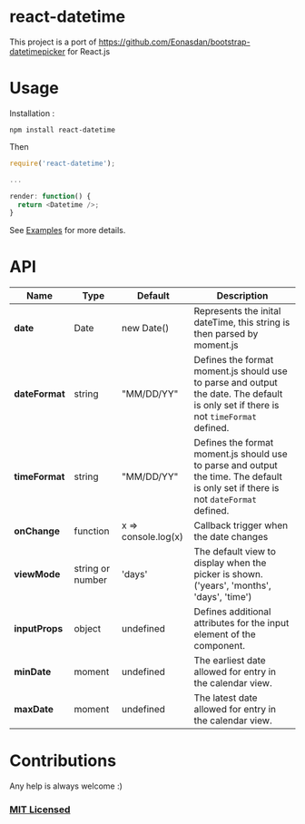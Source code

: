 react-datetime
===============================

This project is a port of https://github.com/Eonasdan/bootstrap-datetimepicker for React.js

Usage
===============================

Installation :
```
npm install react-datetime
```

Then
```javascript
require('react-datetime');

...

render: function() {
  return <Datetime />;
}
```
See [Examples](examples/) for more details.

API
===============================

| Name         | Type    | Default | Description |
| ------------ | ------- | ------- | ----------- |
| **date** | Date  | new Date() | Represents the inital dateTime, this string is then parsed by moment.js |
| **dateFormat**   | string  | "MM/DD/YY"     | Defines the format moment.js should use to parse and output the date. The default is only set if there is not `timeFormat` defined. |
| **timeFormat**   | string  | "MM/DD/YY"     | Defines the format moment.js should use to parse and output the time. The default is only set if there is not `dateFormat` defined. |
| **onChange** | function | x => console.log(x) | Callback trigger when the date changes |
| **viewMode** | string or number | 'days' | The default view to display when the picker is shown. ('years', 'months', 'days', 'time') |
| **inputProps** | object | undefined | Defines additional attributes for the input element of the component. |
| **minDate** | moment | undefined | The earliest date allowed for entry in the calendar view. |
| **maxDate** | moment | undefined | The latest date allowed for entry in the calendar view. |

Contributions
===============================
Any help is always welcome :)

### [MIT Licensed](LICENSE)
